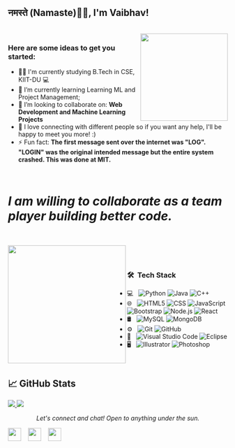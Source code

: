 ### <h2>नमस्ते (Namaste)🙏🏻, I'm Vaibhav!
  </br>

<img align="right" src="https://media.giphy.com/media/jRf5fsn8G6YaogAWxn/giphy.gif" width="200" height="200"/>

### Here are some ideas to get you started:</br>
- :man_technologist: I'm currently studying B.Tech in CSE, KIIT-DU 💻
- 🌱 I’m currently learning Learning ML and Project Management;
- 👯 I’m looking to collaborate on: **Web Development and Machine Learning Projects**
- 💬 I love connecting with different people so if you want any help, I'll be happy to meet you more! :)
- ⚡ Fun fact: **The first message sent over the internet was "LOG". "LOGIN" was the original intended message but the entire system crashed. This was done at MIT.**
</br>

# *I am willing to collaborate as a team player building better code.*

</br>

<img align="left" src="https://miraculoussoft.com/wp-content/themes/miraculous/images/mobapp.gif" width="270"> &nbsp; &nbsp; <br>
&nbsp; &nbsp;
&nbsp; &nbsp;

<h3> 🛠 &nbsp;Tech Stack</h3>

- 💻 &nbsp;
  ![Python](https://img.shields.io/badge/-Python-333333?style=flat&logo=python)
  ![Java](https://img.shields.io/badge/-Java-333333?style=flat&logo=Java&logoColor=007396)
  ![C++](https://img.shields.io/badge/-C++-333333?style=flat&logo=C%2B%2B&logoColor=00599C)
- 🌐 &nbsp;
  ![HTML5](https://img.shields.io/badge/-HTML5-333333?style=flat&logo=HTML5)
  ![CSS](https://img.shields.io/badge/-CSS-333333?style=flat&logo=CSS3&logoColor=1572B6)
  ![JavaScript](https://img.shields.io/badge/-JavaScript-333333?style=flat&logo=javascript)
  ![Bootstrap](https://img.shields.io/badge/-Bootstrap-333333?style=flat&logo=bootstrap&logoColor=563D7C)
  ![Node.js](https://img.shields.io/badge/-Node.js-333333?style=flat&logo=node.js)
  ![React](https://img.shields.io/badge/-React-333333?style=flat&logo=react)
- 🛢 &nbsp;
  ![MySQL](https://img.shields.io/badge/-MySQL-333333?style=flat&logo=mysql)
  ![MongoDB](https://img.shields.io/badge/-MongoDB-333333?style=flat&logo=mongodb)
- ⚙️ &nbsp;
  ![Git](https://img.shields.io/badge/-Git-333333?style=flat&logo=git)
  ![GitHub](https://img.shields.io/badge/-GitHub-333333?style=flat&logo=github)
- 🔧 &nbsp;
  ![Visual Studio Code](https://img.shields.io/badge/-Visual%20Studio%20Code-333333?style=flat&logo=visual-studio-code&logoColor=007ACC)
  ![Eclipse](https://img.shields.io/badge/-Eclipse-333333?style=flat&logo=eclipse-ide&logoColor=2C2255)
- 🖥 &nbsp;
  ![Illustrator](https://img.shields.io/badge/-Illustrator-333333?style=flat&logo=adobe-illustrator)
  ![Photoshop](https://img.shields.io/badge/-Photoshop-333333?style=flat&logo=adobe-photoshop)


<br/>


## &#x1f4c8; GitHub Stats
<a href="https://github.com/vaibhav-0003">
  <img src="https://github-readme-stats.vercel.app/api/top-langs/?username=subhadeepCh&title_color=ffffff&text_color=c9cacc&icon_color=2bbc8a&bg_color=1d1f21" />
</a>


<img src = "https://github-readme-stats.vercel.app/api?username=vaibhav-0003&&show_icons=true&title_color=ffffff&icon_color=bb2acf&text_color=daf7dc&bg_color=151515" >


</br>

<p align="center">
  <i>Let's connect and chat! Open to anything under the sun.</i>

  <p align="center">
    
   <a href="https://www.linkedin.com/in/vaibhav-08a8091b3/" alt="Linkedin"><img src="https://github.com/nitish-awasthi/nitish-awasthi/blob/master/174857.png" height="30" width="30"></a>&nbsp; &nbsp;
  <a href="https://www.instagram.com/luminousflux.lm/" alt="Facebook"><img src="https://github.com/nitish-awasthi/nitish-awasthi/blob/master/instagram-logo-png-transparent-background-hd-3.png" height="30" width="30"></a>&nbsp; &nbsp;
  <a href="mailto:1805719@kiit.ac.in" alt="Contact me"><img src="https://github.com/nitish-awasthi/nitish-awasthi/blob/master/gmail-512.webp" height="30" width="30"></a>
    
